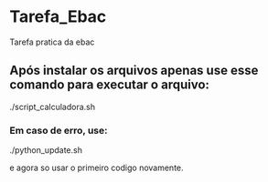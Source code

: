 # Tarefa_Ebac
Tarefa pratica da ebac

## Após instalar os arquivos apenas use esse comando para executar o arquivo:

./script_calculadora.sh

### Em caso de erro, use:
./python_update.sh

e agora so usar o primeiro codigo novamente.
